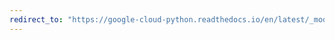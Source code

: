 ```yaml
---
redirect_to: "https://google-cloud-python.readthedocs.io/en/latest/_modules/google/cloud/spanner_admin_database_v1/types.html"
---
```

